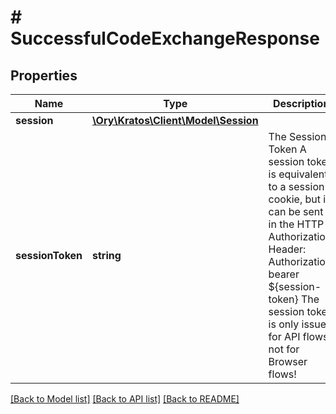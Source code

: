 # # SuccessfulCodeExchangeResponse

## Properties

Name | Type | Description | Notes
------------ | ------------- | ------------- | -------------
**session** | [**\Ory\Kratos\Client\Model\Session**](Session.md) |  |
**sessionToken** | **string** | The Session Token  A session token is equivalent to a session cookie, but it can be sent in the HTTP Authorization Header:  Authorization: bearer ${session-token}  The session token is only issued for API flows, not for Browser flows! | [optional]

[[Back to Model list]](../../README.md#models) [[Back to API list]](../../README.md#endpoints) [[Back to README]](../../README.md)

